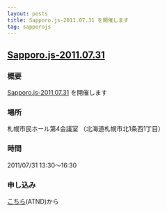 ```yaml
---
layout: posts
title: Sapporo.js-2011.07.31 を開催します
tag: sapporojs
---
```

## [Sapporo.js-2011.07.31](http://atnd.org/events/16792)

### 概要

[Sapporo.js-2011.07.31](http://atnd.org/events/16792) を開催します


### 場所

札幌市民ホール第4会議室 （北海道札幌市北1条西1丁目）

### 時間

2011/07/31 13:30〜16:30

### 申し込み

[こちら](http://atnd.org/events/16792)(ATND)から
